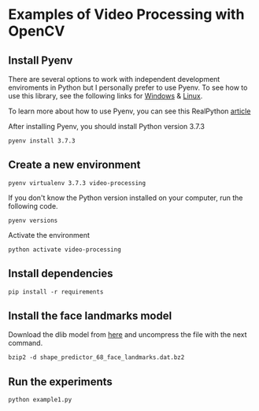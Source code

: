 # Examples of Video Processing with OpenCV

## Install Pyenv 
There are several options to work with independent development enviroments in Python but I personally 
prefer to use Pyenv. To see how to use this library, see the following links for [Windows](https://github.com/pyenv-win/pyenv-win) & [Linux](https://github.com/pyenv/pyenv). 

To learn more about how to use Pyenv, you can see this RealPython [article](https://realpython.com/intro-to-pyenv/)

After installing Pyenv, you should install Python version 3.7.3 

```
pyenv install 3.7.3
```

## Create a new environment 
```
pyenv virtualenv 3.7.3 video-processing
```
If you don't know the Python version installed on your computer, run the following code. 
```
pyenv versions
```
Activate the environment
```
python activate video-processing
```

## Install dependencies
```
pip install -r requirements
```

## Install the face landmarks model
Download the dlib model from [here](http://dlib.net/files/shape_predictor_68_face_landmarks.dat.bz2) and uncompress the file with the next command.
```
bzip2 -d shape_predictor_68_face_landmarks.dat.bz2
```

## Run the experiments
```
python example1.py
```